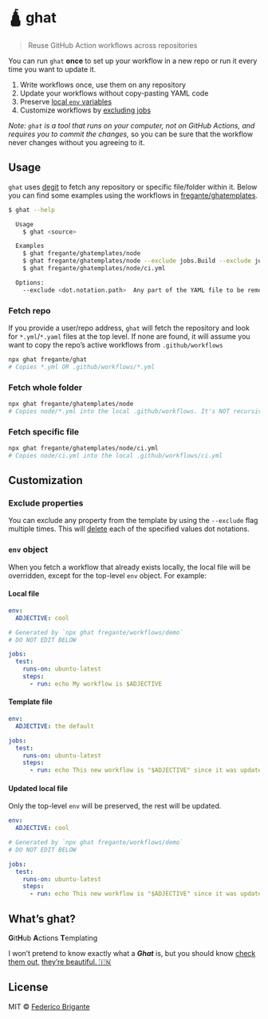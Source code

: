 # 🛕 ghat

> Reuse GitHub Action workflows across repositories

You can run `ghat` **once** to set up your workflow in a new repo or run it every time you want to update it.

1. Write workflows once, use them on any repository
2. Update your workflows without copy-pasting YAML code
3. Preserve [local `env` variables](#env-object)
4. Customize workflows by [excluding jobs](#exclude-properties)

_Note: `ghat` is a tool that runs on your computer, not on GitHub Actions, and requires you to commit the changes,_ so you can be sure that the workflow never changes without you agreeing to it.

## Usage

`ghat` uses [degit](https://github.com/Rich-Harris/degit#basics) to fetch any repository or specific file/folder within it. Below you can find some examples using the workflows in [fregante/ghatemplates](https://github.com/fregante/ghatemplates).

```sh
$ ghat --help

  Usage
    $ ghat <source>

  Examples
    $ ghat fregante/ghatemplates/node
    $ ghat fregante/ghatemplates/node --exclude jobs.Build --exclude jobs.Test
    $ ghat fregante/ghatemplates/node/ci.yml

  Options:
    --exclude <dot.notation.path>  Any part of the YAML file to be removed (can be repeated)
```

### Fetch repo

If you provide a user/repo address, `ghat` will fetch the repository and look for `*.yml`/`*.yaml` files at the top level. If none are found, it will assume you want to copy the repo’s active workflows from `.github/workflows`

```sh
npx ghat fregante/ghat
# Copies *.yml OR .github/workflows/*.yml
```

### Fetch whole folder

```sh
npx ghat fregante/ghatemplates/node
# Copies node/*.yml into the local .github/workflows. It's NOT recursive
```

### Fetch specific file

```sh
npx ghat fregante/ghatemplates/node/ci.yml
# Copies node/ci.yml into the local .github/workflows/ci.yml
```

## Customization

### Exclude properties

You can exclude any property from the template by using the `--exclude` flag multiple times. This will [delete](https://github.com/sindresorhus/dot-prop) each of the specified values dot notations.

### `env` object

When you fetch a workflow that already exists locally, the local file will be overridden, except for the top-level `env` object. For example:

#### Local file

```yml
env:
  ADJECTIVE: cool

# Generated by `npx ghat fregante/workflows/demo`
# DO NOT EDIT BELOW

jobs:
  test:
    runs-on: ubuntu-latest
    steps:
      - run: echo My workflow is $ADJECTIVE
```

#### Template file

```yml
env:
  ADJECTIVE: the default

jobs:
  test:
    runs-on: ubuntu-latest
    steps:
      - run: echo This new workflow is "$ADJECTIVE" since it was updated
```

#### Updated local file

Only the top-level `env` will be preserved, the rest will be updated.

```yml
env:
  ADJECTIVE: cool

# Generated by `npx ghat fregante/workflows/demo`
# DO NOT EDIT BELOW

jobs:
  test:
    runs-on: ubuntu-latest
    steps:
      - run: echo This new workflow is "$ADJECTIVE" since it was updated
```

## What’s ghat?

**G**it**H**ub
**A**ctions
**T**emplating

I won’t pretend to know exactly what a ***Ghat*** is, but you should know [check them out,](https://en.wikipedia.org/wiki/Ghat) [they’re beautiful. 🇮🇳](https://www.gettyimages.com/global-location?requested_location=USA&requested_language=en-US&destination_url=%2Ffotos%2Fghat)


## License

MIT © [Federico Brigante](https://fregante.com)

